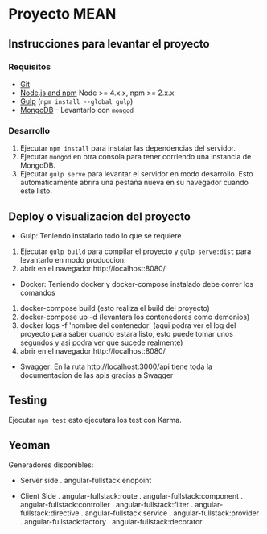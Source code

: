# Proyecto MEAN

## Instrucciones para levantar el proyecto

### Requisitos

- [Git](https://git-scm.com/)
- [Node.js and npm](nodejs.org) Node >= 4.x.x, npm >= 2.x.x
- [Gulp](http://gulpjs.com/) (`npm install --global gulp`)
- [MongoDB](https://www.mongodb.org/) - Levantarlo con `mongod`

### Desarrollo

1. Ejecutar `npm install` para instalar las dependencias del servidor.
2. Ejecutar `mongod` en otra consola para tener corriendo una instancia de MongoDB.
3. Ejecutar `gulp serve` para levantar el servidor en modo desarrollo. Esto automaticamente abrira una pestaña nueva en su navegador cuando este listo.

## Deploy o visualizacion del proyecto

- Gulp: Teniendo instalado todo lo que se requiere

1. Ejecutar `gulp build` para compilar el proyecto y `gulp serve:dist` para levantarlo en modo produccion.
2. abrir en el navegador http://localhost:8080/

- Docker: Teniendo docker y docker-compose instalado debe correr los comandos 

1. docker-compose build (esto realiza el build del proyecto)
2. docker-compose up -d (levantara los contenedores como demonios)
3. docker logs -f 'nombre del contenedor' (aqui podra ver el log del proyecto para saber cuando estara listo, esto puede tomar unos segundos y asi podra ver que sucede realmente)
4. abrir en el navegador http://localhost:8080/

* Swagger: En la ruta http://localhost:3000/api tiene toda la documentacion de las apis gracias a Swagger

## Testing

Ejecutar `npm test` esto ejecutara los test con Karma.

## Yeoman

Generadores disponibles:

- Server side
    . angular-fullstack:endpoint

- Client Side
    . angular-fullstack:route
    . angular-fullstack:component
    . angular-fullstack:controller
    . angular-fullstack:filter
    . angular-fullstack:directive
    . angular-fullstack:service
    . angular-fullstack:provider
    . angular-fullstack:factory
    . angular-fullstack:decorator


